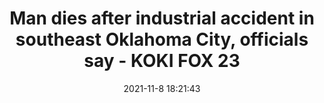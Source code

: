 ---
"title": "Man dies after industrial accident in southeast Oklahoma City, officials say - KOKI FOX 23"
"date": "2021-11-8 18:21:43"
"feed_name": "GOOGLENEWSINDUSTRIAL"
"feed_website": "https://news.google.com/search?q=industrial%2Bincident&hl=en-US&gl=US&ceid=US:en"
"feed_rss": "https://news.google.com/rss/search?q=industrial%2Bincident&hl=en-US&gl=US&ceid=US:en"
"link": "https://www.fox23.com/news/local/man-dies-after-industrial-accident-southeast-oklahoma-city-officials-say/4WHMR2POS5BINNTYFWWH2LF3EI/"
"source": "{'href': 'https://www.fox23.com', 'title': 'KOKI FOX 23'}"
"file": "_posts/2021-1-1-390b8c6a14daf77e60226400838e665f029b6292.md"
"accident": "1"
"drilling": "1"
"dead": "1"
"injured": "0"
"arrested": "0"
"place": "oklahoma city"
"where": "industrial site"
"causes": "unknown"
"place_uri": "http://en.wikipedia.org/wiki/Oklahoma_City"
---